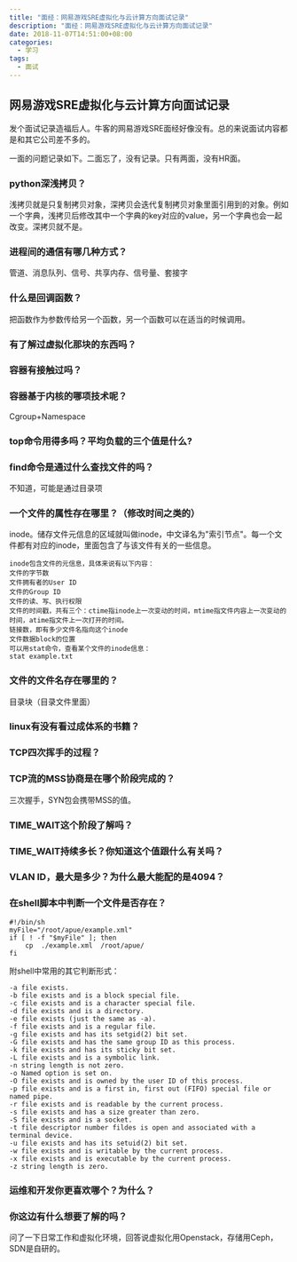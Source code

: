 ```yaml
---
title: "面经：网易游戏SRE虚拟化与云计算方向面试记录"
description: "面经：网易游戏SRE虚拟化与云计算方向面试记录"
date: 2018-11-07T14:51:00+08:00
categories:
  - 学习
tags:
  - 面试
---
```


## 网易游戏SRE虚拟化与云计算方向面试记录

发个面试记录造福后人。牛客的网易游戏SRE面经好像没有。总的来说面试内容都是和其它公司差不多的。

一面的问题记录如下。二面忘了，没有记录。只有两面，没有HR面。

### python深浅拷贝？

浅拷贝就是只复制拷贝对象，深拷贝会迭代复制拷贝对象里面引用到的对象。例如一个字典，浅拷贝后修改其中一个字典的key对应的value，另一个字典也会一起改变。深拷贝就不是。

### 进程间的通信有哪几种方式？

管道、消息队列、信号、共享内存、信号量、套接字

### 什么是回调函数？

把函数作为参数传给另一个函数，另一个函数可以在适当的时候调用。

### 有了解过虚拟化那块的东西吗？

### 容器有接触过吗？

### 容器基于内核的哪项技术呢？

Cgroup+Namespace

### top命令用得多吗？平均负载的三个值是什么?

### find命令是通过什么查找文件的吗？

不知道，可能是通过目录项

### 一个文件的属性存在哪里？（修改时间之类的）

inode。储存文件元信息的区域就叫做inode，中文译名为"索引节点"。每一个文件都有对应的inode，里面包含了与该文件有关的一些信息。

```
inode包含文件的元信息，具体来说有以下内容：
文件的字节数
文件拥有者的User ID
文件的Group ID
文件的读、写、执行权限
文件的时间戳，共有三个：ctime指inode上一次变动的时间，mtime指文件内容上一次变动的时间，atime指文件上一次打开的时间。
链接数，即有多少文件名指向这个inode
文件数据block的位置
可以用stat命令，查看某个文件的inode信息：
stat example.txt
```

### 文件的文件名存在哪里的？

目录块（目录文件里面）

### linux有没有看过成体系的书籍？

### TCP四次挥手的过程？

### TCP流的MSS协商是在哪个阶段完成的？

三次握手，SYN包会携带MSS的值。

### TIME_WAIT这个阶段了解吗？

### TIME_WAIT持续多长？你知道这个值跟什么有关吗？

### VLAN ID，最大是多少？为什么最大能配的是4094？

### 在shell脚本中判断一个文件是否存在？

```shell
#!/bin/sh
myFile="/root/apue/example.xml"
if [ ! -f "$myFile" ]; then
    cp  ./example.xml  /root/apue/
fi
```

附shell中常用的其它判断形式：
```shell
-a file exists. 
-b file exists and is a block special file. 
-c file exists and is a character special file. 
-d file exists and is a directory. 
-e file exists (just the same as -a). 
-f file exists and is a regular file. 
-g file exists and has its setgid(2) bit set. 
-G file exists and has the same group ID as this process. 
-k file exists and has its sticky bit set. 
-L file exists and is a symbolic link. 
-n string length is not zero. 
-o Named option is set on. 
-O file exists and is owned by the user ID of this process. 
-p file exists and is a first in, first out (FIFO) special file or 
named pipe. 
-r file exists and is readable by the current process. 
-s file exists and has a size greater than zero. 
-S file exists and is a socket. 
-t file descriptor number fildes is open and associated with a 
terminal device. 
-u file exists and has its setuid(2) bit set. 
-w file exists and is writable by the current process. 
-x file exists and is executable by the current process. 
-z string length is zero. 
```

### 运维和开发你更喜欢哪个？为什么？

### 你这边有什么想要了解的吗？

问了一下日常工作和虚拟化环境，回答说虚拟化用Openstack，存储用Ceph，SDN是自研的。
